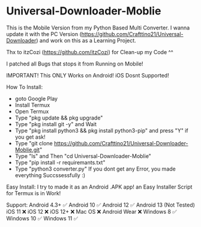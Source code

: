 # Universal-Downloader-Moblie
This is the Mobile Version from my Python Based Multi Converter. I wanna update it with the PC Version (https://github.com/Crafttino21/Universal-Downloader) and 
work on this as a Learning Project.

Thx to itzCozi (https://github.com/itzCozi) for Clean-up my Code ^^

I patched all Bugs that stops it from Running on Mobile!

IMPORTANT! This ONLY Works on Android! iOS Dosnt Supported!

How To Install:
- goto Google Play
- Install Termux
- Open Termux
- Type "pkg update && pkg upgrade"
- Type "pkg install git -y" and Wait
- Type "pkg install python3 && pkg install python3-pip" and press "Y" if you get ask!
- Type "git clone https://github.com/Crafttino21/Universal-Downloader-Moblie.git"
- Type "ls" and Then "cd Universal-Downloader-Moblie"
- Type "pip install -r requiremants.txt"
- Type "python3 converter.py"
If you dont get any Error, you made everything Succssessfully :)


Easy Install:
I try to made it as an Android .APK app!
an Easy Installer Script for Termux is in Work!

Support:
Android 4.3+ ✅
Android 10 ✅
Android 12 ✅
Android 13 (Not Tested)
iOS 11 ❌
iOS 12 ❌
iOS 12+ ❌
Mac OS ❌
Android Wear ❌
Windows 8 ✅
Windows 10 ✅
Windows 11 ✅
